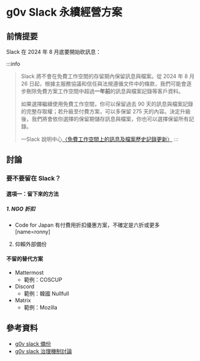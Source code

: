 # g0v Slack 永續經營方案

## 前情提要

Slack 在 2024 年 8 月底要開始砍訊息：

:::info
> Slack 將不會在免費工作空間的存留期內保留訊息與檔案。從 2024 年 8 月 26 日起，根據主服務協議和信任與法規遵循文件中的條款，我們可能會逐步刪除免費方案工作空間中超過**一年前**的訊息與檔案記錄等客戶資料。
>
> 如果選擇繼續使用免費工作空間，你可以保留過去 90 天的訊息與檔案記錄的完整存取權；若升級至付費方案，可以多保留 275 天的內容。決定升級後，我們將會依你選擇的保留期儲存訊息與檔案，你也可以選擇保留所有記錄。
>
> —Slack 說明中心[〈免費工作空間上的訊息及檔案歷史記錄更新〉](https://slack.com/intl/zh-tw/help/articles/29414264463635-%E5%85%8D%E8%B2%BB%E5%B7%A5%E4%BD%9C%E7%A9%BA%E9%96%93%E4%B8%8A%E7%9A%84%E8%A8%8A%E6%81%AF%E5%8F%8A%E6%AA%94%E6%A1%88%E6%AD%B7%E5%8F%B2%E8%A8%98%E9%8C%84%E6%9B%B4%E6%96%B0)
:::

## 討論

### 要不要留在 Slack？

#### 選項一：留下來的方法

##### 1. NGO 折扣

- Code for Japan 有付費用折扣優惠方案，不確定是六折或更多 [name=ronny]

2. 仰賴外部備份

#### 不留的替代方案

* Mattermost
    * 範例：COSCUP
* Discord
    * 範例：韓國 Nullfull
* Matrix
    * 範例：Mozilla

## 參考資料

* [g0v slack 備份](/GI5vlh4_TRCXDH_bFb8jHQ)
* [g0v slack 治理機制討論](/rHe3Lfh_S3yhtRawnliSIg)

